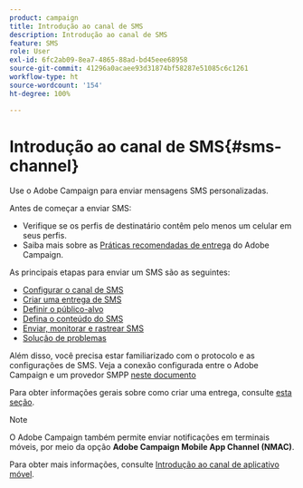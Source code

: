 ```yaml
---
product: campaign
title: Introdução ao canal de SMS
description: Introdução ao canal de SMS
feature: SMS
role: User
exl-id: 6fc2ab09-8ea7-4865-88ad-bd45eee68958
source-git-commit: 41296a0acaee93d31874bf58287e51085c6c1261
workflow-type: ht
source-wordcount: '154'
ht-degree: 100%

---
```


# Introdução ao canal de SMS{#sms-channel}

Use o Adobe Campaign para enviar mensagens SMS personalizadas.

Antes de começar a enviar SMS:

* Verifique se os perfis de destinatário contêm pelo menos um celular em seus perfis.
* Saiba mais sobre as [Práticas recomendadas de entrega](delivery-best-practices.md) do Adobe Campaign.

As principais etapas para enviar um SMS são as seguintes:

* [Configurar o canal de SMS](sms-set-up.md)
* [Criar uma entrega de SMS](sms-create.md)
* [Definir o público-alvo](sms-create.md#selecting-the-target-population)
* [Defina o conteúdo do SMS](sms-create.md#defining-the-sms-content)
* [Enviar, monitorar e rastrear SMS](sms-send.md)
* [Solução de problemas](troubleshooting-sms.md)

Além disso, você precisa estar familiarizado com o protocolo e as configurações de SMS. Veja a conexão configurada entre o Adobe Campaign e um provedor SMPP [neste documento](sms-protocol.md)

Para obter informações gerais sobre como criar uma entrega, consulte [esta seção](steps-about-delivery-creation-steps.md).

>[!NOTE]
>
>O Adobe Campaign também permite enviar notificações em terminais móveis, por meio da opção **Adobe Campaign Mobile App Channel (NMAC)**.
> 
>Para obter mais informações, consulte [Introdução ao canal de aplicativo móvel](about-mobile-app-channel.md).
